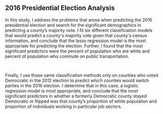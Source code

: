 ## 2016 Presidential Election Analysis
In this study, I address the problems that arose when predicting the 2016 presidential election
and search for the significant demographics in predicting a county’s majority vote. I fit six different 
classification models that would predict a county's majority vote given that county's census information,
and conclude that the lasso regression model is the most appropriate
for predicting the election. Further, I found that the most significant
predictors were the percent of population who are white and percent of population who
commute on public transportation. 
<p>&nbsp;</p>
Finally, I use those same classification methods only on
counties who voted Democratic in the 2012 election to predict which counties would switch
parties in the 2016 election. I determine that in this case, a logistic regression model is
most appropriate, and conclude that the most significant predictors in whether a
formerly Democratic county stayed Democratic or flipped was that county’s proportion of
white population and proportion of individuals working in particular job sectors.
